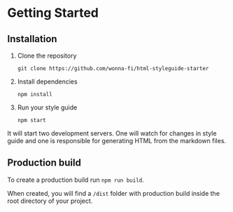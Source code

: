 # Getting Started

## Installation

1. Clone the repository
  
    `git clone https://github.com/wonna-fi/html-styleguide-starter`


2. Install dependencies

    `npm install`

3. Run your style guide

    `npm start`

It will start two development servers. One will watch for changes in style guide and one is responsible for generating HTML from the markdown files.

## Production build

To create a production build run `npm run build`.

When created, you will find a `/dist` folder with production build inside the root directory of your project.